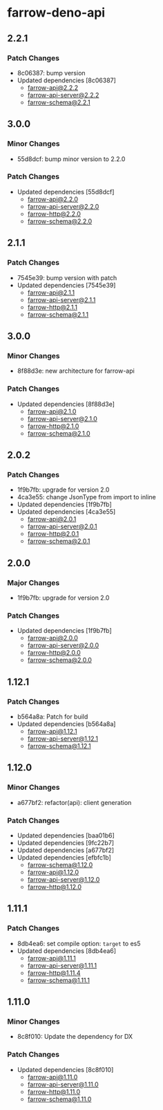 # farrow-deno-api

## 2.2.1

### Patch Changes

- 8c06387: bump version
- Updated dependencies [8c06387]
  - farrow-api@2.2.2
  - farrow-api-server@2.2.2
  - farrow-schema@2.2.1

## 3.0.0

### Minor Changes

- 55d8dcf: bump minor version to 2.2.0

### Patch Changes

- Updated dependencies [55d8dcf]
  - farrow-api@2.2.0
  - farrow-api-server@2.2.0
  - farrow-http@2.2.0
  - farrow-schema@2.2.0

## 2.1.1

### Patch Changes

- 7545e39: bump version with patch
- Updated dependencies [7545e39]
  - farrow-api@2.1.1
  - farrow-api-server@2.1.1
  - farrow-http@2.1.1
  - farrow-schema@2.1.1

## 3.0.0

### Minor Changes

- 8f88d3e: new architecture for farrow-api

### Patch Changes

- Updated dependencies [8f88d3e]
  - farrow-api@2.1.0
  - farrow-api-server@2.1.0
  - farrow-http@2.1.0
  - farrow-schema@2.1.0

## 2.0.2

### Patch Changes

- 1f9b7fb: upgrade for version 2.0
- 4ca3e55: change JsonType from import to inline
- Updated dependencies [1f9b7fb]
- Updated dependencies [4ca3e55]
  - farrow-api@2.0.1
  - farrow-api-server@2.0.1
  - farrow-http@2.0.1
  - farrow-schema@2.0.1

## 2.0.0

### Major Changes

- 1f9b7fb: upgrade for version 2.0

### Patch Changes

- Updated dependencies [1f9b7fb]
  - farrow-api@2.0.0
  - farrow-api-server@2.0.0
  - farrow-http@2.0.0
  - farrow-schema@2.0.0

## 1.12.1

### Patch Changes

- b564a8a: Patch for build
- Updated dependencies [b564a8a]
  - farrow-api@1.12.1
  - farrow-api-server@1.12.1
  - farrow-schema@1.12.1

## 1.12.0

### Minor Changes

- a677bf2: refactor(api): client generation

### Patch Changes

- Updated dependencies [baa01b6]
- Updated dependencies [9fc22b7]
- Updated dependencies [a677bf2]
- Updated dependencies [efbfc1b]
  - farrow-schema@1.12.0
  - farrow-api@1.12.0
  - farrow-api-server@1.12.0
  - farrow-http@1.12.0

## 1.11.1

### Patch Changes

- 8db4ea6: set compile option: `target` to es5
- Updated dependencies [8db4ea6]
  - farrow-api@1.11.1
  - farrow-api-server@1.11.1
  - farrow-http@1.11.4
  - farrow-schema@1.11.1

## 1.11.0

### Minor Changes

- 8c8f010: Update the dependency for DX

### Patch Changes

- Updated dependencies [8c8f010]
  - farrow-api@1.11.0
  - farrow-api-server@1.11.0
  - farrow-http@1.11.0
  - farrow-schema@1.11.0
